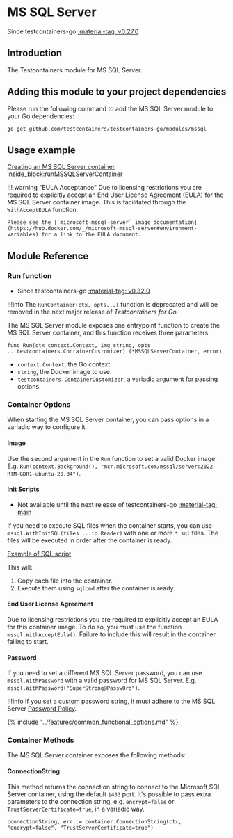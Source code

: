 # MS SQL Server

Since testcontainers-go <a href="https://github.com/testcontainers/testcontainers-go/releases/tag/v0.27.0"><span class="tc-version">:material-tag: v0.27.0</span></a>

## Introduction

The Testcontainers module for MS SQL Server.

## Adding this module to your project dependencies

Please run the following command to add the MS SQL Server module to your Go dependencies:

```
go get github.com/testcontainers/testcontainers-go/modules/mssql
```

## Usage example

<!--codeinclude-->
[Creating an MS SQL Server container](../../modules/mssql/examples_test.go) inside_block:runMSSQLServerContainer
<!--/codeinclude-->

!!! warning "EULA Acceptance"
    Due to licensing restrictions you are required to explicitly accept an End User License Agreement (EULA) for the MS SQL Server container image. This is facilitated through the `WithAcceptEULA` function.

    Please see the [`microsoft-mssql-server` image documentation](https://hub.docker.com/_/microsoft-mssql-server#environment-variables) for a link to the EULA document.

## Module Reference

### Run function

- Since testcontainers-go <a href="https://github.com/testcontainers/testcontainers-go/releases/tag/v0.32.0"><span class="tc-version">:material-tag: v0.32.0</span></a>

!!!info
    The `RunContainer(ctx, opts...)` function is deprecated and will be removed in the next major release of _Testcontainers for Go_.

The MS SQL Server module exposes one entrypoint function to create the MS SQL Server container, and this function receives three parameters:

```golang
func Run(ctx context.Context, img string, opts ...testcontainers.ContainerCustomizer) (*MSSQLServerContainer, error)
```

- `context.Context`, the Go context.
- `string`, the Docker image to use.
- `testcontainers.ContainerCustomizer`, a variadic argument for passing options.

### Container Options

When starting the MS SQL Server container, you can pass options in a variadic way to configure it.

#### Image

Use the second argument in the `Run` function to set a valid Docker image.
E.g. `Run(context.Background(), "mcr.microsoft.com/mssql/server:2022-RTM-GDR1-ubuntu-20.04")`.

#### Init Scripts

- Not available until the next release of testcontainers-go <a href="https://github.com/testcontainers/testcontainers-go"><span class="tc-version">:material-tag: main</span></a>

If you need to execute SQL files when the container starts, you can use `mssql.WithInitSQL(files
...io.Reader)` with one or more `*.sql` files. The files will be executed in order after the
container is ready.

<!--codeinclude-->
[Example of SQL script](../../modules/mssql/testdata/seed.sql)
<!--/codeinclude-->

This will:

1. Copy each file into the container.
2. Execute them using `sqlcmd` after the container is ready.

#### End User License Agreement

Due to licensing restrictions you are required to explicitly accept an EULA for this container image. To do so, you must use the function `mssql.WithAcceptEula()`. Failure to include this will result in the container failing to start.

#### Password

If you need to set a different MS SQL Server password, you can use `mssql.WithPassword` with a valid password for MS SQL Server. E.g. `mssql.WithPassword("SuperStrong@Passw0rd")`.

!!!info
    If you set a custom password string, it must adhere to the MS SQL Server [Password Policy](https://learn.microsoft.com/en-us/sql/relational-databases/security/password-policy?view=sql-server-ver16).

{% include "../features/common_functional_options.md" %}

### Container Methods

The MS SQL Server container exposes the following methods:

#### ConnectionString

This method returns the connection string to connect to the Microsoft SQL Server container, using the default `1433` port.
It's possible to pass extra parameters to the connection string, e.g. `encrypt=false` or `TrustServerCertificate=true`, in a variadic way.

```golang
connectionString, err := container.ConnectionString(ctx, "encrypt=false", "TrustServerCertificate=true")
```
